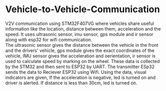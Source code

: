 # Vehicle-to-Vehicle-Communication
V2V communication using STM32F407VG where vehicles share useful information like the location, distance between them, acceleration and the speed. It uses ultrasonic sensor, imu sensor, gps module and ir sensor along with esp32 for wifi communication.<br />
The ultrasonic sensor gives the distance between the vehicle in the front and the drivers' vehicle, gps module gives the exact coordinates of the vehicle, IMU sensor gives the acceleration and oerientation, ir sensor is used to calculate speed by marking on the wheel.
These data is collected by the STM32 and then sent to ESP32 by UART. The transmitter ESp32 sends the data to Reciever ESP32 using Wifi.
Using the data, visual indicators are given,
If the acceleration is negative, led is turned on and driver is alerted.
If distance is less than 30cm, led is turned on.
